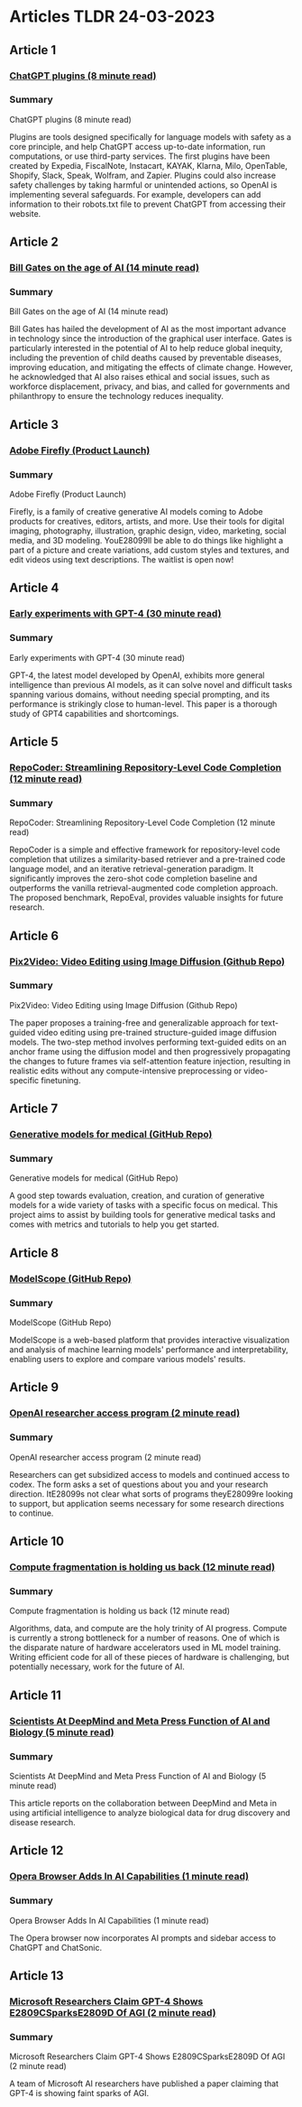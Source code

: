 # Articles TLDR  24-03-2023

## Article 1
### [ChatGPT plugins (8 minute read)](https://tldr.tech)
### Summary 
 ChatGPT plugins (8 minute read)

Plugins are tools designed specifically for language models with safety as a core principle, and help ChatGPT access up-to-date information, run computations, or use third-party services. The first plugins have been created by Expedia, FiscalNote, Instacart, KAYAK, Klarna, Milo, OpenTable, Shopify, Slack, Speak, Wolfram, and Zapier. Plugins could also increase safety challenges by taking harmful or unintended actions, so OpenAI is implementing several safeguards. For example, developers can add information to their robots.txt file to prevent ChatGPT from accessing their website.

## Article 2
### [Bill Gates on the age of AI (14 minute read)](https://tldr.tech)
### Summary 
 Bill Gates on the age of AI (14 minute read)

Bill Gates has hailed the development of AI as the most important advance in technology since the introduction of the graphical user interface. Gates is particularly interested in the potential of AI to help reduce global inequity, including the prevention of child deaths caused by preventable diseases, improving education, and mitigating the effects of climate change. However, he acknowledged that AI also raises ethical and social issues, such as workforce displacement, privacy, and bias, and called for governments and philanthropy to ensure the technology reduces inequality.

## Article 3
### [Adobe Firefly (Product Launch)](https://tldr.tech)
### Summary 
 Adobe Firefly (Product Launch)

Firefly, is a family of creative generative AI models coming to Adobe products for creatives, editors, artists, and more. Use their tools for digital imaging, photography, illustration, graphic design, video, marketing, social media, and 3D modeling. YouE28099ll be able to do things like highlight a part of a picture and create variations, add custom styles and textures, and edit videos using text descriptions. The waitlist is open now!

## Article 4
### [Early experiments with GPT-4 (30 minute read)](https://tldr.tech)
### Summary 
 Early experiments with GPT-4 (30 minute read)

GPT-4, the latest model developed by OpenAI, exhibits more general intelligence than previous AI models, as it can solve novel and difficult tasks spanning various domains, without needing special prompting, and its performance is strikingly close to human-level. This paper is a thorough study of GPT4 capabilities and shortcomings.

## Article 5
### [RepoCoder: Streamlining Repository-Level Code Completion (12 minute read)](https://tldr.tech)
### Summary 
 RepoCoder: Streamlining Repository-Level Code Completion (12 minute read)

RepoCoder is a simple and effective framework for repository-level code completion that utilizes a similarity-based retriever and a pre-trained code language model, and an iterative retrieval-generation paradigm. It significantly improves the zero-shot code completion baseline and outperforms the vanilla retrieval-augmented code completion approach. The proposed benchmark, RepoEval, provides valuable insights for future research.

## Article 6
### [Pix2Video: Video Editing using Image Diffusion (Github Repo)](https://tldr.tech)
### Summary 
 Pix2Video: Video Editing using Image Diffusion (Github Repo)

The paper proposes a training-free and generalizable approach for text-guided video editing using pre-trained structure-guided image diffusion models. The two-step method involves performing text-guided edits on an anchor frame using the diffusion model and then progressively propagating the changes to future frames via self-attention feature injection, resulting in realistic edits without any compute-intensive preprocessing or video-specific finetuning.

## Article 7
### [Generative models for medical (GitHub Repo)](https://tldr.tech)
### Summary 
 Generative models for medical (GitHub Repo)

A good step towards evaluation, creation, and curation of generative models for a wide variety of tasks with a specific focus on medical. This project aims to assist by building tools for generative medical tasks and comes with metrics and tutorials to help you get started.</span>

## Article 8
### [ModelScope (GitHub Repo)](https://tldr.tech)
### Summary 
 ModelScope (GitHub Repo)

ModelScope is a web-based platform that provides interactive visualization and analysis of machine learning models' performance and interpretability, enabling users to explore and compare various models' results.

## Article 9
### [OpenAI researcher access program (2 minute read)](https://tldr.tech)
### Summary 
 OpenAI researcher access program (2 minute read)

Researchers can get subsidized access to models and continued access to codex. The form asks a set of questions about you and your research direction. ItE28099s not clear what sorts of programs theyE28099re looking to support, but application seems necessary for some research directions to continue.

## Article 10
### [Compute fragmentation is holding us back (12 minute read)](https://tldr.tech)
### Summary 
 Compute fragmentation is holding us back (12 minute read)

Algorithms, data, and compute are the holy trinity of AI progress. Compute is currently a strong bottleneck for a number of reasons. One of which is the disparate nature of hardware accelerators used in ML model training. Writing efficient code for all of these pieces of hardware is challenging, but potentially necessary, work for the future of AI.

## Article 11
### [Scientists At DeepMind and Meta Press Function of AI and Biology (5 minute read)](https://tldr.tech)
### Summary 
 Scientists At DeepMind and Meta Press Function of AI and Biology (5 minute read)

This article reports on the collaboration between DeepMind and Meta in using artificial intelligence to analyze biological data for drug discovery and disease research.

## Article 12
### [Opera Browser Adds In AI Capabilities (1 minute read)](https://tldr.tech)
### Summary 
 Opera Browser Adds In AI Capabilities (1 minute read)

The Opera browser now incorporates AI prompts and sidebar access to ChatGPT and ChatSonic.

## Article 13
### [Microsoft Researchers Claim GPT-4 Shows E2809CSparksE2809D Of AGI (2 minute read)](https://tldr.tech)
### Summary 
 Microsoft Researchers Claim GPT-4 Shows E2809CSparksE2809D Of AGI (2 minute read)

A team of Microsoft AI researchers have published a paper claiming that GPT-4 is showing faint sparks of AGI.

